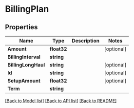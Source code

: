 # BillingPlan

## Properties

Name | Type | Description | Notes
------------ | ------------- | ------------- | -------------
**Amount** | **float32** |  | [optional] 
**BillingInterval** | **string** |  | 
**BillingLongHaul** | **string** |  | [optional] 
**Id** | **string** |  | [optional] 
**SetupAmount** | **float32** |  | [optional] 
**Term** | **string** |  | 

[[Back to Model list]](../README.md#documentation-for-models) [[Back to API list]](../README.md#documentation-for-api-endpoints) [[Back to README]](../README.md)


